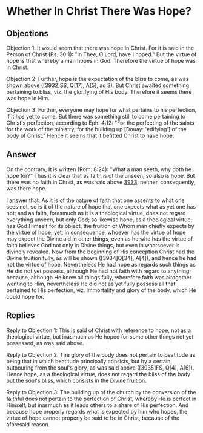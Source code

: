 # Whether In Christ There Was Hope?

## Objections

Objection 1: It would seem that there was hope in Christ. For it is said in the Person of Christ (Ps. 30:1): "In Thee, O Lord, have I hoped." But the virtue of hope is that whereby a man hopes in God. Therefore the virtue of hope was in Christ.

Objection 2: Further, hope is the expectation of the bliss to come, as was shown above ([3932]SS, Q[17], A[5], ad 3). But Christ awaited something pertaining to bliss, viz. the glorifying of His body. Therefore it seems there was hope in Him.

Objection 3: Further, everyone may hope for what pertains to his perfection, if it has yet to come. But there was something still to come pertaining to Christ's perfection, according to Eph. 4:12: "For the perfecting of the saints, for the work of the ministry, for the building up [Douay: 'edifying'] of the body of Christ." Hence it seems that it befitted Christ to have hope.

## Answer

On the contrary, It is written (Rom. 8:24): "What a man seeth, why doth he hope for?" Thus it is clear that as faith is of the unseen, so also is hope. But there was no faith in Christ, as was said above [3933](A[1]): neither, consequently, was there hope.

I answer that, As it is of the nature of faith that one assents to what one sees not, so is it of the nature of hope that one expects what as yet one has not; and as faith, forasmuch as it is a theological virtue, does not regard everything unseen, but only God; so likewise hope, as a theological virtue, has God Himself for its object, the fruition of Whom man chiefly expects by the virtue of hope; yet, in consequence, whoever has the virtue of hope may expect the Divine aid in other things, even as he who has the virtue of faith believes God not only in Divine things, but even in whatsoever is divinely revealed. Now from the beginning of His conception Christ had the Divine fruition fully, as will be shown ([3934]Q[34], A[4]), and hence he had not the virtue of hope. Nevertheless He had hope as regards such things as He did not yet possess, although He had not faith with regard to anything; because, although He knew all things fully, wherefore faith was altogether wanting to Him, nevertheless He did not as yet fully possess all that pertained to His perfection, viz. immortality and glory of the body, which He could hope for.

## Replies

Reply to Objection 1: This is said of Christ with reference to hope, not as a theological virtue, but inasmuch as He hoped for some other things not yet possessed, as was said above.

Reply to Objection 2: The glory of the body does not pertain to beatitude as being that in which beatitude principally consists, but by a certain outpouring from the soul's glory, as was said above ([3935]FS, Q[4], A[6]). Hence hope, as a theological virtue, does not regard the bliss of the body but the soul's bliss, which consists in the Divine fruition.

Reply to Objection 3: The building up of the church by the conversion of the faithful does not pertain to the perfection of Christ, whereby He is perfect in Himself, but inasmuch as it leads others to a share of His perfection. And because hope properly regards what is expected by him who hopes, the virtue of hope cannot properly be said to be in Christ, because of the aforesaid reason.